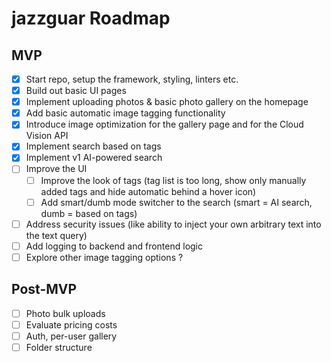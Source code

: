 # jazzguar Roadmap

## MVP

- [x] Start repo, setup the framework, styling, linters etc.
- [x] Build out basic UI pages
- [x] Implement uploading photos & basic photo gallery on the homepage
- [x] Add basic automatic image tagging functionality
- [x] Introduce image optimization for the gallery page and for the Cloud Vision API
- [x] Implement search based on tags
- [x] Implement v1 AI-powered search
- [ ] Improve the UI
  - [ ] Improve the look of tags (tag list is too long, show only manually added tags and hide automatic behind a hover icon)
  - [ ] Add smart/dumb mode switcher to the search (smart = AI search, dumb = based on tags)
- [ ] Address security issues (like ability to inject your own arbitrary text into the text query)
- [ ] Add logging to backend and frontend logic
- [ ] Explore other image tagging options ?

## Post-MVP

- [ ] Photo bulk uploads
- [ ] Evaluate pricing costs
- [ ] Auth, per-user gallery
- [ ] Folder structure
